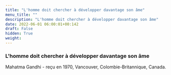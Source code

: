 ```yaml
---
title: "L'homme doit chercher à développer davantage son âme"
menu_title: ""
description: "L'homme doit chercher à développer davantage son âme"
date: 2022-06-01 06:00:01+00:142
draft: False
hidden: True
weight:
---
```

### L'homme doit chercher à développer davantage son âme

Mahatma Gandhi - reçu en 1970, Vancouver, Colombie-Britannique, Canada.
